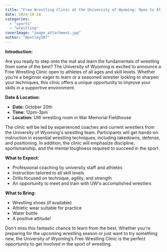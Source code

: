 ```yaml
---
title: "Free Wrestling Clinic at the University of Wyoming: Open to All!"
date: 2024-10-18
categories: 
  - "sports"
  - "wrestling"
coverImage: "image_attachment.jpg"
author: "Bentley307"
---
```


**Introduction:**

Are you ready to step onto the mat and learn the fundamentals of wrestling from some of the best? The University of Wyoming is excited to announce a Free Wrestling Clinic open to athletes of all ages and skill levels. Whether you're a beginner eager to learn or a seasoned wrestler looking to sharpen your techniques, this clinic offers a unique opportunity to improve your skills in a supportive environment.

**Date & Location:**

- **Date:** October 20th
- **Time:** 12pm-3pm
- **Location:** UW wrestling room in War Memorial Fieldhouse

The clinic will be led by experienced coaches and current wrestlers from the University of Wyoming's wrestling team. Participants will get hands-on instruction in essential wrestling techniques, including takedowns, defense, and positioning. In addition, the clinic will emphasize discipline, sportsmanship, and the mental toughness required to succeed in the sport.

**What to Expect:**

- Professional coaching by university staff and athletes
- Instruction tailored to all skill levels
- Drills focused on technique, agility, and strength
- An opportunity to meet and train with UW's accomplished wrestlers

**What to Bring:**

- Wrestling shoes (if available)
- Athletic wear suitable for practice
- Water bottle
- A positive attitude!

Don't miss this fantastic chance to learn from the best. Whether you're preparing for the upcoming wrestling season or just want to try something new, the University of Wyoming’s Free Wrestling Clinic is the perfect opportunity to get involved in the sport of wrestling.
